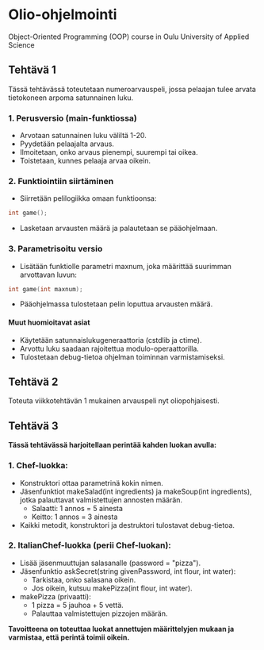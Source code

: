 # Olio-ohjelmointi
Object-Oriented Programming (OOP) course in Oulu University of Applied Science

## Tehtävä 1

Tässä tehtävässä toteutetaan numeroarvauspeli, jossa pelaajan tulee arvata tietokoneen arpoma satunnainen luku.

### 1. Perusversio (main-funktiossa)
- Arvotaan satunnainen luku väliltä 1-20.
- Pyydetään pelaajalta arvaus.
- Ilmoitetaan, onko arvaus pienempi, suurempi tai oikea.
- Toistetaan, kunnes pelaaja arvaa oikein.

### 2. Funktiointiin siirtäminen
- Siirretään pelilogiikka omaan funktioonsa:

```cpp
int game();
```

- Lasketaan arvausten määrä ja palautetaan se pääohjelmaan.

### 3. Parametrisoitu versio
- Lisätään funktiolle parametri maxnum, joka määrittää suurimman arvottavan luvun:

```cpp
int game(int maxnum);
```
    
- Pääohjelmassa tulostetaan pelin loputtua arvausten määrä.

#### Muut huomioitavat asiat
- Käytetään satunnaislukugeneraattoria (cstdlib ja ctime).
- Arvottu luku saadaan rajoitettua modulo-operaattorilla.
- Tulostetaan debug-tietoa ohjelman toiminnan varmistamiseksi.

## Tehtävä 2
Toteuta viikkotehtävän 1 mukainen arvauspeli nyt oliopohjaisesti. 

## Tehtävä 3

**Tässä tehtävässä harjoitellaan perintää kahden luokan avulla:** 

### 1. Chef-luokka:
- Konstruktori ottaa parametrinä kokin nimen.
- Jäsenfunktiot makeSalad(int ingredients) ja makeSoup(int ingredients), jotka palauttavat valmistettujen annosten määrän.
    - Salaatti: 1 annos = 5 ainesta
    - Keitto: 1 annos = 3 ainesta
- Kaikki metodit, konstruktori ja destruktori tulostavat debug-tietoa.

### 2. ItalianChef-luokka (perii Chef-luokan):
- Lisää jäsenmuuttujan salasanalle (password = "pizza").
- Jäsenfunktio askSecret(string givenPassword, int flour, int water):
    - Tarkistaa, onko salasana oikein.
    - Jos oikein, kutsuu makePizza(int flour, int water).
- makePizza (privaatti):
    - 1 pizza = 5 jauhoa + 5 vettä.
    - Palauttaa valmistettujen pizzojen määrän.

**Tavoitteena on toteuttaa luokat annettujen määrittelyjen mukaan ja varmistaa, että perintä toimii oikein.** 